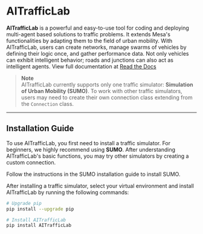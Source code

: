 # AITrafficLab

**AITrafficLab** is a powerful and easy-to-use tool for coding and deploying multi-agent based solutions to traffic problems. It extends Mesa's functionalities by adapting them to the field of urban mobility. With AITrafficLab, users can create networks, manage swarms of vehicles by defining their logic once, and gather performance data. Not only vehicles can exhibit intelligent behavior; roads and junctions can also act as intelligent agents. View full documentation at [Read the Docs](https://aitrafficlab.readthedocs.io/en/latest/)

> **Note**  
> AITrafficLab currently supports only one traffic simulator: **Simulation of Urban Mobility (SUMO)**. To work with other traffic simulators, users may need to create their own connection class extending from the `Connection` class.

---

## Installation Guide

To use AITrafficLab, you first need to install a traffic simulator. For beginners, we highly recommend using **SUMO**. After understanding AITrafficLab's basic functions, you may try other simulators by creating a custom connection.

Follow the instructions in the SUMO installation guide to install SUMO.

After installing a traffic simulator, select your virtual environment and install AITrafficLab by running the following commands:

```bash
# Upgrade pip
pip install --upgrade pip

# Install AITrafficLab
pip install AITrafficLab

